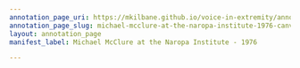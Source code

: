 ```yaml
---
annotation_page_uri: https://mkilbane.github.io/voice-in-extremity/annotations/michael-mcclure-at-the-naropa-institute-1976-canvas-1-mcclure-reading-.json
annotation_page_slug: michael-mcclure-at-the-naropa-institute-1976-canvas-1-mcclure-reading-
layout: annotation_page
manifest_label: Michael McClure at the Naropa Institute - 1976

---
```

